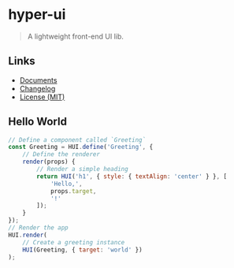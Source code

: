 # hyper-ui

> A lightweight front-end UI lib.

## Links

- [Documents](https://github.com/hyper-ui/core/wiki)
- [Changelog](https://github.com/hyper-ui/core/blob/master/CHANGELOG.md)
- [License (MIT)](https://github.com/hyper-ui/core/blob/master/LICENSE)

## Hello World

```js
// Define a component called `Greeting`
const Greeting = HUI.define('Greeting', {
    // Define the renderer
    render(props) {
        // Render a simple heading
        return HUI('h1', { style: { textAlign: 'center' } }, [
            'Hello,',
            props.target,
            '!'
        ]);
    }
});
// Render the app
HUI.render(
    // Create a greeting instance
    HUI(Greeting, { target: 'world' })
);
```
